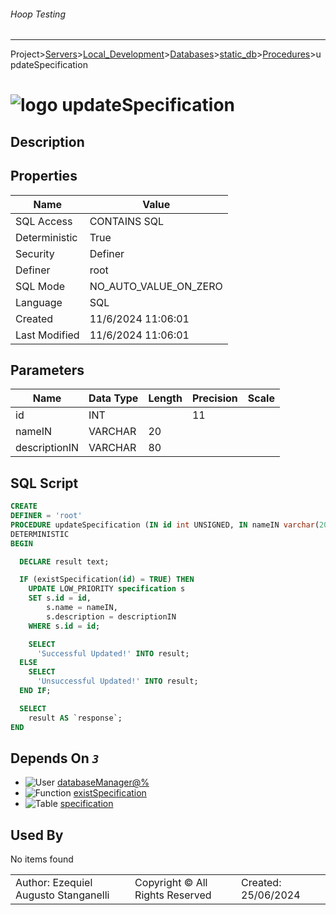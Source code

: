 ###### Hoop Testing
___
Project>[Servers](../../../../Servers.md)>[Local_Development](../../../Local_Development.md)>[Databases](../../Databases.md)>[static_db](../static_db.md)>[Procedures](Procedures.md)>updateSpecification


# ![logo](../../../../../Images/procedure64.svg) updateSpecification

## <a name="#Description"></a>Description
> 
## <a name="#Properties"></a>Properties
|Name|Value|
|---|---|
|SQL Access|CONTAINS SQL|
|Deterministic|True|
|Security|Definer|
|Definer|root|
|SQL Mode|NO_AUTO_VALUE_ON_ZERO|
|Language|SQL|
|Created|11/6/2024 11:06:01|
|Last Modified|11/6/2024 11:06:01|


## <a name="#Parameters"></a>Parameters
|Name|Data Type|Length|Precision|Scale|
|---|---|---|---|---|
|id|INT||11||
|nameIN|VARCHAR|20|||
|descriptionIN|VARCHAR|80|||

## <a name="#SqlScript"></a>SQL Script
```SQL
CREATE
DEFINER = 'root'
PROCEDURE updateSpecification (IN id int UNSIGNED, IN nameIN varchar(20), IN descriptionIN varchar(80))
DETERMINISTIC
BEGIN

  DECLARE result text;

  IF (existSpecification(id) = TRUE) THEN
    UPDATE LOW_PRIORITY specification s
    SET s.id = id,
        s.name = nameIN,
        s.description = descriptionIN
    WHERE s.id = id;

    SELECT
      'Successful Updated!' INTO result;
  ELSE
    SELECT
      'Unsuccessful Updated!' INTO result;
  END IF;

  SELECT
    result AS `response`;
END
```

## <a name="#DependsOn"></a>Depends On _`3`_
- ![User](../../../../../Images/user.svg) [databaseManager@%](../../../Users/databaseManager@%.md)
- ![Function](../../../../../Images/function.svg) [existSpecification](../Functions/existSpecification.md)
- ![Table](../../../../../Images/table.svg) [specification](../Tables/specification.md)


## <a name="#UsedBy"></a>Used By
No items found

||||
|---|---|---|
|Author: Ezequiel Augusto Stanganelli|Copyright © All Rights Reserved|Created: 25/06/2024|